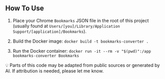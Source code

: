 ## How To Use

1. Place your Chrome `Bookmarks` JSON file in the root of this project (usually found at ‎`Users/[you]/Library/Application Support/[application]/Bookmarks`).

2. Build the Docker image:
`docker build -t bookmarks-converter .`

3. Run the Docker container:
`docker run -it --rm -v "$(pwd)":/app bookmarks-converter Bookmarks`

💡 Parts of this code may be adapted from public sources or generated by AI. If attribution is needed, please let me know.
